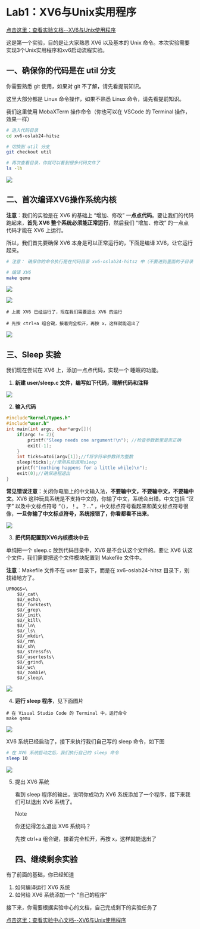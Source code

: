 # Lab1：XV6与Unix实用程序



[点击这里：查看实验文档--XV6与Unix使用程序](https://os-labs.pages.dev/lab1/part1/)



这是第一个实验，目的是让大家熟悉 XV6 以及基本的 Unix 命令。本次实验需要实现3个Unix实用程序和xv6启动流程实验。



## 一、确保你的代码是在 util 分支

你需要熟悉 git 使用，如果对 git 不了解，请先看提前知识。

这里大部分都是 Linux 命令操作，如果不熟悉  Linux 命令，请先看提前知识。

我们这里使用 MobaXTerm 操作命令（你也可以在 VSCode 的 Terminal 操作，效果一样）

```bash
# 进入代码目录
cd xv6-oslab24-hitsz

# 切换到 util 分支
git checkout util

# 再次查看目录，你就可以看到很多代码文件了
ls -lh


```

![](01.png)



## 二、首次编译XV6操作系统内核



**注意**：我们的实验是在 XV6 的基础上 “增加、修改” **一点点代码**。要让我们的代码跑起来，**首先 XV6 整个系统必须能正常运行**，然后我们 “增加、修改” 的一点点代码才能在 XV6 上运行。



所以，我们首先要确保 XV6 本身是可以正常运行的，下面是编译 XV6，让它运行起来。



```bash
# 注意： 确保你的命令执行是在代码目录 xv6-oslab24-hitsz 中（不要进到里面的子目录了），如果你的目录不对，下面命令会执行出错

# 编译 XV6
make qemu 

```

![](02.png)



![](03.png)

```
# 上面 XV6 已经运行了，现在我们需要退出 XV6 的运行

# 先按 ctrl+a 组合键，接着完全松开，再按 x，这样就能退出了

```

![](04.png)



## 三、Sleep 实验



我们现在尝试在 XV6 上，添加一点点代码，实现一个 睡眠的功能。



1. **新建 user/sleep.c 文件，编写如下代码，理解代码和注释**



![](05.png)

2. **输入代码**

   

```c
#include"kernel/types.h"
#include"user.h"
int main(int argc, char*argv[]){
    if(argc != 2){
        printf("Sleep needs one argument!\n"); //检查参数数里是否正确
        exit(-1);
    }
    int ticks=atoi(argv[1]);//f将字符串参数转为整数
    sleep(ticks);//使用系统调用s1eep 
    printf("(nothing happens for a little while)\n");
    exit(0);//确保进程退出
}
```



**常见错误注意**：关闭你电脑上的中文输入法，**不要输中文，不要输中文，不要输中文**。XV6 这种玩具系统是不支持中文的，你输了中文，系统会出错。中文包括 “汉字” 以及中文标点符号 “（），！。？...” ，中文标点符号看起来和英文标点符号很像，**一旦你输了中文标点符号，系统报错了，你看都看不出来**。



![](06.png)



3. **把代码配置到XV6内核模块中去**

单纯把一个 sleep.c 放到代码目录中，XV6 是不会认这个文件的。要让 XV6 认这个文件，我们需要把这个文件模块配置到 Makefile 文件中。

**注意**：Makefile 文件不在  user 目录下，而是在 xv6-oslab24-hitsz 目录下，别找错地方了。

```
UPROGS=\
	$U/_cat\
	$U/_echo\
	$U/_forktest\
	$U/_grep\
	$U/_init\
	$U/_kill\
	$U/_ln\
	$U/_ls\
	$U/_mkdir\
	$U/_rm\
	$U/_sh\
	$U/_stressfs\
	$U/_usertests\
	$U/_grind\
	$U/_wc\
	$U/_zombie\
	$U/_sleep\

```



![](07.png)



4. **运行 sleep 程序**，见下面图片

```
# 在 Visual Studio Code 的 Terminal 中，运行命令
make qemu 

```

![](08.png)



XV6 系统已经启动了，接下来执行我们自己写的 sleep 命令，如下图

```bash
# 在 XV6 系统启动之后，我们执行自己的 sleep 命令
sleep 10 

```



![](09.png)



5. 提出 XV6 系统

   看到  sleep 程序的输出，说明你成功为 XV6 系统添加了一个程序，接下来我们可以退出 XV6 系统了。

   > [!NOTE]
   >
   > 你还记得怎么退出 XV6 系统吗？
   >
   > 
   >
   > 先按 ctrl+a 组合键，接着完全松开，再按 x，这样就能退出了

   

   ## 四、继续剩余实验



有了前面的基础，你已经知道

1. 如何编译运行 XV6 系统
2. 如何给 XV6 系统添加一个 “自己的程序”



接下来，你需要根据实验中心的文档，自己完成剩下的实验任务了



[点击这里：查看实验中心文档--XV6与Unix使用程序](https://os-labs.pages.dev/lab1/part1/)





